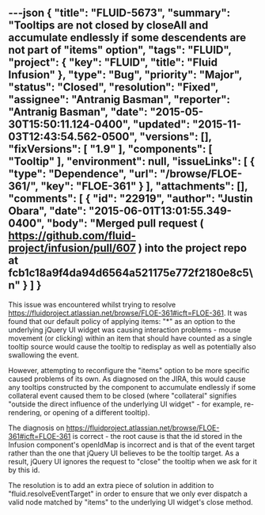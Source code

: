 ---json
{
  "title": "FLUID-5673",
  "summary": "Tooltips are not closed by closeAll and accumulate endlessly if some descendents are not part of \"items\" option",
  "tags": "FLUID",
  "project": {
    "key": "FLUID",
    "title": "Fluid Infusion"
  },
  "type": "Bug",
  "priority": "Major",
  "status": "Closed",
  "resolution": "Fixed",
  "assignee": "Antranig Basman",
  "reporter": "Antranig Basman",
  "date": "2015-05-30T15:50:11.124-0400",
  "updated": "2015-11-03T12:43:54.562-0500",
  "versions": [],
  "fixVersions": [
    "1.9"
  ],
  "components": [
    "Tooltip"
  ],
  "environment": null,
  "issueLinks": [
    {
      "type": "Dependence",
      "url": "/browse/FLOE-361/",
      "key": "FLOE-361"
    }
  ],
  "attachments": [],
  "comments": [
    {
      "id": "22919",
      "author": "Justin Obara",
      "date": "2015-06-01T13:01:55.349-0400",
      "body": "Merged pull request ( <https://github.com/fluid-project/infusion/pull/607> ) into the project repo at fcb1c18a9f4da94d6564a521175e772f2180e8c5\n"
    }
  ]
}
---
This issue was encountered whilst trying to resolve <https://fluidproject.atlassian.net/browse/FLOE-361#icft=FLOE-361>. It was found that our default policy of applying items: "\*" as an option to the underlying jQuery UI widget was causing interaction problems - mouse movement (or clicking) within an item that should have counted as a single tooltip source would cause the tooltip to redisplay as well as potentially also swallowing the event.

However, attempting to reconfigure the "items" option to be more specific caused problems of its own. As diagnosed on the JIRA, this would cause any tooltips constructed by the component to accumulate endlessly if some collateral event caused them to be closed (where "collateral" signifies "outside the direct influence of the underlying UI widget" - for example, re-rendering, or opening of a different tooltip).

The diagnosis on <https://fluidproject.atlassian.net/browse/FLOE-361#icft=FLOE-361> is correct - the root cause is that the id stored in the Infusion component's openIdMap is incorrect and is that of the event target rather than the one that jQuery UI believes to be the tooltip target. As a result, jQuery UI ignores the request to "close" the tooltip when we ask for it by this id.

The resolution is to add an extra piece of solution in addition to "fluid.resolveEventTarget" in order to ensure that we only ever dispatch a valid node matched by "items" to the underlying UI widget's close method.

        